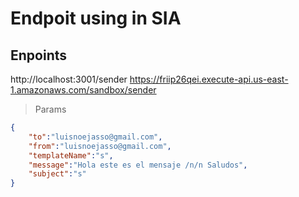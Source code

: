 # Endpoit using in SIA

## Enpoints

http://localhost:3001/sender
https://friip26qei.execute-api.us-east-1.amazonaws.com/sandbox/sender

>Params

```json
{
	"to":"luisnoejasso@gmail.com",
	"from":"luisnoejasso@gmail.com",
	"templateName":"s",
	"message":"Hola este es el mensaje /n/n Saludos",
	"subject":"s"
}
```

